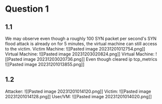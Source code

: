 # Question 1
## 1.1
We may observe even though a roughly 100 SYN packet per second's SYN flood attack is already on for 5 minutes, the virtual machine can still access to the victim. 
Victim Machine: 
![[Pasted image 20231201012754.png]]
Virtual Machine: 
![[Pasted image 20231203020824.png]]
Virtual Machine: 
![[Pasted image 20231203020736.png]]
Even though cleared ip tcp_metrics
![[Pasted image 20231201013855.png]]
## 1.2 
Attacker: 
![[Pasted image 20231201014120.png]]
Victim: 
![[Pasted image 20231201014128.png]]
User/VM:
![[Pasted image 20231201014020.png]]
